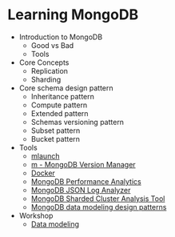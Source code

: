 # Learning MongoDB
* Introduction to MongoDB
  * Good vs Bad
  * Tools
* Core Concepts
  * Replication
  * Sharding
* Core schema design pattern
  * Inheritance pattern
  * Compute pattern
  * Extended pattern
  * Schemas versioning pattern
  * Subset pattern
  * Bucket pattern
* Tools
  * [mlaunch](https://rueckstiess.github.io/mtools/install.html)
  * [m - MongoDB Version Manager](https://www.npmjs.com/package/m)
  * [Docker](https://hub.docker.com/_/mongo)
  * [MongoDB Performance Analytics](https://github.com/simagix/keyhole)
  * [MongoDB JSON Log Analyzer](https://github.com/simagix/hatchet)
  * [MongoDB Sharded Cluster Analysis Tool](https://github.com/simagix/bond)
  * [MongoDB data modeling design patterns](https://www.geopits.com/blog/mongodb-data-modeling-design-patterns.html)
* Workshop
  * [Data modeling](https://github.com/mongodbthailand/thmug-mdb-data-modeling)